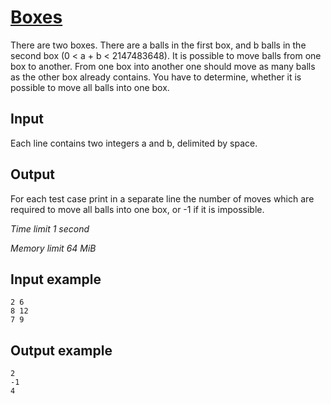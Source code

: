 # [Boxes](https://www.e-olymp.com/en/problems/1183)

There are two boxes. There are a balls in the first box, and b balls in the second box (0 < a + b < 2147483648). It is possible to move balls from one box to another. From one box into another one should move as many balls as the other box already contains. You have to determine, whether it is possible to move all balls into one box.

## Input

Each line contains two integers a and b, delimited by space.

## Output

For each test case print in a separate line the number of moves which are required to move all balls into one box, or -1 if it is impossible.

_Time limit 1 second_

_Memory limit 64 MiB_

## Input example
```
2 6
8 12
7 9
```

## Output example
```
2
-1
4
```

